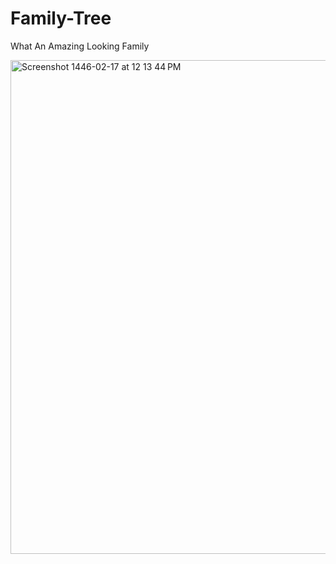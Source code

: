 # Family-Tree
What An Amazing Looking Family

<img width="790" alt="Screenshot 1446-02-17 at 12 13 44 PM" src="https://github.com/user-attachments/assets/6ada958b-806c-4288-b47d-331e7df46e2c">
